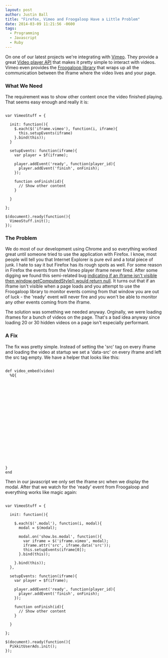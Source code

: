 ```yaml
---
layout: post
author: Justin Ball
title: "Firefox, Vimeo and Froogaloop Have a Little Problem"
date: 2014-03-09 11:21:56 -0600
tags:
  - Programming
  - Javascript
  - Ruby
---
```


On one of our latest projects we're integrating with <a href="http://www.vimeo.com">Vimeo</a>. They provide a great <a href="http://developer.vimeo.com/player/js-api/">Video player API</a> that makes it pretty simple to interact with videos.
Vimeo even provides the <a href="https://github.com/vimeo/player-api/tree/master/javascript">Froogaloop library</a> that wraps up all the communication between the iframe where the video lives and your page.

<h3>What We Need</h3>
The requirement was to show other content once the video finished playing. That seems easy enough and really it is:

<pre><code class="javascript">
var VimeoStuff = {

  init: function(){
    $.each($('iframe.vimeo'), function(i, iframe){
      this.setupEvents(iframe)
    }.bind(this));
  }

  setupEvents: function(iframe){
    var player = $f(iframe);

    player.addEvent('ready', function(player_id){
      player.addEvent('finish', onFinish);
    });

    function onFinish(id){
      // Show other content
    }

  }

};

$(document).ready(function(){
  VimeoStuff.init();
});
</pre></code>

<h3>The Problem</h3>
We do most of our development using Chrome and so everything worked great until someone tried to use the application with Firefox. I know, most people will tell you that
Internet Explorer is pure evil and a total piece of junk. I hate to say it but Firefox has its rough spots as well. For some reason in Firefox the events from the Vimeo player
iframe never fired. After some digging we found this semi-related bug <a href="https://bugzilla.mozilla.org/show_bug.cgi?id=548397">indicating if an iframe isn't visible then
window.getComputedStyle() would return null</a>. It turns out that if an iframe isn't visible when a page loads and you attempt to use the Froogaloop library to monitor
events coming from that window you are out of luck - the 'ready' event will never fire and you won't be able to monitor any other events coming from the iframe.

The solution was something we needed anyway. Orginally, we were loading iframes for a bunch of videos on the page. That's a bad idea anyway since loading 20 or 30 hidden videos on a page
isn't especially performant.

 <h3>A Fix</h3>
The fix was pretty simple. Instead of setting the 'src' tag on every iframe and loading the video at startup we set a 'data-src' on every iframe and left the src tag empty. We have a helper that looks like this:

<pre><code class="ruby">
def video_embed(video)
  %Q{<iframe id="#{dom_id(video)}"
          data-modal="moda_#{dom_id(video)}"
          class="vimeo"
          data-src="//player.vimeo.com/video/#{video.vimeo_id}?api=1&player_id=#{video.id}"
          width="500"
          height="281"
          frameborder="0" webkitallowfullscreen mozallowfullscreen allowfullscreen></iframe>}
end
</pre></code>

Then in our javascript we only set the iframe src when we display the modal. After that we watch for the 'ready' event from Froogaloop and everything works like magic again:
<pre><code class="javascript">
var VimeoStuff = {

  init: function(){

    $.each($('.modal'), function(i, modal){
      modal = $(modal);

      modal.on('show.bs.modal', function(){
        var iframe = $('iframe.vimeo', modal);
        iframe.attr('src', iframe.data('src'));
        this.setupEvents(iframe[0]);
      }.bind(this));

    }.bind(this));
  },

  setupEvents: function(iframe){
    var player = $f(iframe);

    player.addEvent('ready', function(player_id){
      player.addEvent('finish', onFinish);
    });

    function onFinish(id){
      // Show other content
    }

  }

};

$(document).ready(function(){
  PikkitUserAds.init();
});

</pre></code>

